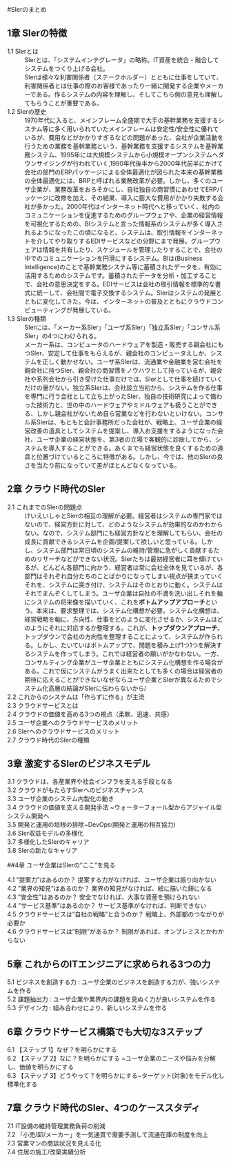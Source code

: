 #SIerのまとめ

## 1章 SIerの特徴

<dl>
	<dt>1.1 SIerとは</dt>
	<dd>SIerとは、「システムインテグレータ」の略称。IT資産を統合・融合してシステムをつくり上げる会社。</br>SIerは様々な利害関係者（ステークホルダー）とともに仕事をしていて、利害関係者とは仕事の際のお客様であったり一緒に開発する企業やメーカーである。作るシステムの内容を理解し、そしてこちら側の意見も理解してもらうことが重要である。</dd>
	<dt>1.2 SIerの歴史</dt>
	<dd>1970年代に入ると、メインフレーム全盛期で大手の基幹業務を支援するシステム等に多く用いられていたメインフレームは安定性/安全性に優れているが、費用などがかかりすぎるなどの問題があった、会社が企業活動を行うための業務を基幹業務という、基幹業務を支援するシステムを基幹業務システム、1995年には大規模システムから小規模オープンシステムへダウンサイジングが行われていく,1990年代後半から2000年代前半にかけて会社の部門のERPパッケージによる全体最適化が図られた本来の基幹業務の全体最適化には、BRPと呼ばれる業務改革が必要。しかし、多くのユーザ企業が、業務改革をおろそかにし、自社独自の商習慣にあわせてERPパッケージに改修を加え、その結果、導入に膨大な費用がかかり失敗する会社が多かった。2000年代はインターネット時代へと移っていく、社内のコミュニケーションを促進するためのグループウェアや、企業の経営情報を可視化するための、BIシステムと言った情報系のシステムが多く導入されるようになったこの頃になると、システムは、取引情報をインターネットを介してやり取りするEDIサービスなどの分野にまで発展。グループウェアは情報を共有したり、スケジュールを管理したりすることで、会社の中でのコミュニケーションを円滑にするシステム。BIは(Business Intelligence)のことで基幹業務システム等に蓄積されたデータを、有効に活用するためのシステムです。蓄積されたデータを分析・加工することで、会社の意思決定をする。EDIサービスは会社の取引情報を標準的な書式に統一して、会社間で電子交換するシステム。SIerはシステムの発展とともに変化してきた。今は、インターネットの普及とともにクラウドコンピューティングが発展している。</dd>
	<dt>1.3 SIerの種類</dt>
	<dd>SIerには、「メーカー系SIer」「ユーザ系SIer」「独立系SIer」「コンサル系SIer」の4つにわけられる。</br>メーカー系は、コンピュータのハードウェアを製造・販売する親会社にもつSIer、安定して仕事をもらえるが、親会社のコンピュータえしか、システムを正しく動かせない。ユーザ系SIerは、流通業や金融業を営む会社を親会社に持つSIer、親会社の商習慣をノウハウとして持っているが、親会社や系列会社から引き受けた仕事だけでは、SIerとして仕事を続けていくだけの量がない。独立系SIerは、会社設立当初から、システムを作る仕事を専門に行う会社として立ち上がったSIer、独自の技術研究によって備わった技術力と、世の中のハードウェアやミドルウェアも扱うことができる、しかし親会社がないため自ら営業などを行わないといけない。コンサル系SIerは、もともと会計事務所だった会社が、戦略上、ユーザ企業の経営改善の道具としてシステムを提案し、導入お支援をするようになった会社、ユーザ企業の経営状態を、第3者の立場で客観的に診断してから、システムを導入することができる。あくまでも経営状態を良くするための道具と位置づけているところに特徴がある。しかし、今では、他のSIerの良さを当たり前になっていて差がほとんどなくなっている。
	</dd>
</dl>


## 2章 クラウド時代のSIer 

<dl>
	<dt>2.1 これまでのSIerの問題点<dt/>
	<dd>けいえいしゃとSierの相互の理解が必要。経営者はシステムの専門家ではないので、経営方針に対して、どのようなシステムが効果的なのかわからない。なので、システム部門にも経営方針などを理解してもらい、会社の成長に貢献できるシステムを企画/提案して欲しいと思っている。しかし、システム部門は常日頃のシステムの維持/管理に急がしく貢献するためのリサーチなどができない状況。SIerたちは最初経営者に耳を傾けているが、どんどん各部門に向かう、経営者は常に会社全体を見ているが、各部門はそれぞれ自分たちのことばかりになってしまい視点が狭まっていくそれを、システムに突き付け、システムはそのとおりに動く。システムはそれでまんぞくしてしまう。ユーザ企業は自社の不満を洗い出しそれを軸にシステムの将来像を描いていく、これを<strong>ボトムアップアプローチ</strong>という。本来は、要求整理では、システム化構想が必要。システム化構想は、経営戦略を軸に、方向性、仕事をどのように変化させるか、システムはどのようにそれに対応するか整理する。これが、<strong>トップダウンアプローチ</strong>。トップダウンで会社の方向性を整理することによって、システムが作られる。しかし、たいていはボトムアップで、問題を積み上げ1つ1つを解決するシステムを作ってしまう。これでは経営者の願いがかなわない。一方、コンサルティング企業がユーザ企業とともにシステム化構想を作る場合がある。これで仮にシステムがうまく出来たとしても多くの場合は経営者の期待に応えることができないなぜならユーザ企業とSIerが異なるためでシステム化高層の結論がSIerに伝わらないから/<dd>
	<dt>2.2 これからのシステムは「作らずに作る」が主流<dt/>
	<dd></dd>
	<dt>2.3 クラウドサービスとは<dt/>
	<dd></dd>
	<dt>2.4 クラウドの価値を高める3つの視点（柔軟、迅速、共感）<dt/>
	<dd></dd>
	<dt>2.5 ユーザ企業へのクラウドサービスのメリット<dt/>
	<dd></dd>
	<dt>2.6 SIerへのクラウドサービスのメリット<dt/>
	<dd></dd>
	<dt>2.7 クラウド時代のSIerの種類<dt/>
	<dd></dd>
</dl>

## 3章 激変するSIerのビジネスモデル  

<dl>
	<dt>3.1 クラウドは、各産業界や社会インフラを支える手段となる</dt>
	<dd></dd>
	<dt>3.2 クラウドがもたらすSIerへのビジネスチャンス</dt>
	<dd></dd>
	<dt>3.3 ユーザ企業のシステム内製化の動き</dt>
	<dd></dd>
	<dt>3.4 クラウドの価値を支える開発手法 ~ウォーターフォール型からアジャイル型システム開発へ</dt>
	<dd></dd>
	<dt>3.5 開発と運用の垣根の排除~DevOps(開発と運用の相互協力)</dt>
	<dd></dd>
	<dt>3.6 SIer収益モデルの多様化</dt>
	<dd></dd>
	<dt>3.7 多様化したSIerのキャリア</dt>
	<dd></dd>
	<dt>3.8 SIerの新たなキャリア</dt>
	<dd></dd>
</dl>

##4章 ユーザ企業はSIerの”ここ”を見る

<dl>
	<dt>4.1 ”提案力”はあるのか？ 提案する力がなければ、ユーザ企業は振り向かない</dt>
	<dd></dd>
	<dt>4.2 ”業界の知見”はあるのか？ 業界の知見がなければ、絵に描いた餅になる</dt>
	<dd></dd>
	<dt>4.3 ”安全性”はあるのか？ 安全でなければ、大事な資産を預けられない</dt>
	<dd></dd>
	<dt>4.4 ”サービス基準”はあるのか？ サービス基準がなければ、判断できない</dt>
	<dd></dd>
	<dt>4.5 クラウドサービスは”自社の戦略”と合うのか？ 戦略上、外部都のつながりが必要か</dt>
	<dd></dd>
	<dt>4.6 クラウドサービスは”制限”があるか？ 制限があれば、オンプレミスとかわからない</dt>
	<dd></dd>
</dl>

## 5章 これからのITエンジニアに求められる3つの力  

<dl>
	<dt>5.1 ビジネスを創造する力 : ユーザ企業のビジネスを創造する力が、強いシステムを作る</dt>
	<dd></dd>
	<dt>5.2 課題抽出力 : ユーザ企業や業界内の課題を見ぬく力が良いシステムを作る</dt>
	<dd></dd>
	<dt>5.3 デザイン力 : 組み合わせにより、新しいシステムを作る</dt>
	<dd></dd>
</dl>

## 6章 クラウドサービス構築でも大切な3ステップ  

<dl>
	<dt>6.1 【ステップ 1】なぜ？を明らかにする</dt>
	<dd></dd>
	<dt>6.2 【ステップ 2】なに？を明らかにする ~ユーザ企業のニーズや悩みを分解し、価値を明らかにする</dt>
	<dd></dd>
	<dt>6.3 【ステップ 3】どうやって？を明らかにする~ターゲット(対象)をモデル化し標準化する</dt>
</dl>

## 7章 クラウド時代のSIer、4つのケーススタディ  

<dl>
	<dt>7.1 IT設備の維持管理業務負荷の削減</dt>
	<dd></dd>
	<dt>7.2 「小売/卸/メーカー」を一気通貫で需要予測して流通在庫の制度を向上</dt>
	<dd></dd>
	<dt>7.3 営業マンの商談状況を見える化</dt>
	<dd></dd>
	<dt>7.4 住居の施工/改築実績分析</dt>
</dl>